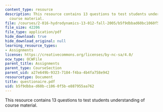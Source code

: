 ```yaml
---
content_type: resource
description: This resource contains 13 questions to test students understanding of
  course material.
file: /courses/2-016-hydrodynamics-13-012-fall-2005/b5f9dbbad60bc1060f5be887955aa762_questionaire.pdf
file_size: 42206
file_type: application/pdf
hide_download: true
hide_download_original: null
learning_resource_types:
- Assignments
license: https://creativecommons.org/licenses/by-nc-sa/4.0/
ocw_type: OCWFile
parent_title: Assignments
parent_type: CourseSection
parent_uid: a27e649b-9323-7184-f4ba-4b4fa758e942
resourcetype: Document
title: questionaire.pdf
uid: b5f9dbba-d60b-c106-0f5b-e887955aa762
---
```

This resource contains 13 questions to test students understanding of course material.